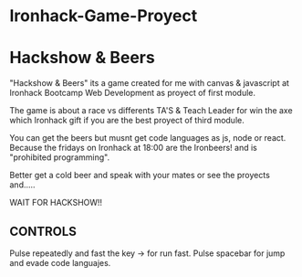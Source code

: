 # Ironhack-Game-Proyect

# Hackshow & Beers

"Hackshow & Beers" its a game created for me with canvas & javascript at Ironhack Bootcamp Web Development as proyect of first module.

The game is about a race vs differents TA'S & Teach Leader for win the axe which Ironhack gift if you are the best proyect of third module.

You can get the beers but musnt get code languages as js, node or react. Because the fridays on Ironhack at 18:00 are the Ironbeers! and is "prohibited programming".

Better get a cold beer and speak with your mates or see the proyects and.....

WAIT FOR HACKSHOW!!

## CONTROLS

Pulse repeatedly and fast the key -> for run fast.
Pulse spacebar for jump and evade code languajes.
